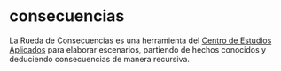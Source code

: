 # consecuencias

La Rueda de Consecuencias es una herramienta del [Centro de Estudios Aplicados](https://www.centrodeestudiosaplicados.org/) para elaborar escenarios, partiendo de hechos conocidos y deduciendo consecuencias de manera recursiva.
